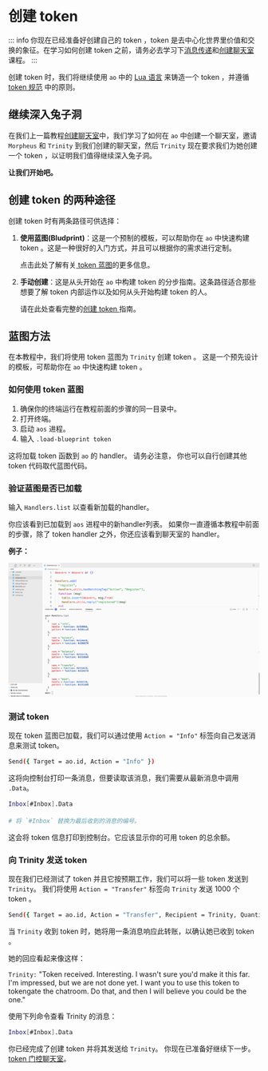 # 创建 token

::: info
你现在已经准备好创建自己的 token ，token 是去中心化世界里价值和交换的象征。在学习如何创建 token 之前，请务必去学习下[消息传递](messaging)和[创建聊天室](chatroom) 课程。
:::

创建 token 时，我们将继续使用 `ao` 中的 [Lua 语言](../../references/lua.md) 来铸造一个 token ，并遵循 [token 规范](../../references/token.md) 中的原则。

## 继续深入兔子洞

在我们上一篇教程[创建聊天室](chatroom)中，我们学习了如何在 `ao` 中创建一个聊天室，邀请 `Morpheus` 和 `Trinity` 到我们创建的聊天室，然后 `Trinity` 现在要求我们为她创建一个 token ，以证明我们值得继续深入兔子洞。

**让我们开始吧。**

## 创建 token 的两种途径

创建 token 时有两条路径可供选择：

1. **使用蓝图(Bludprint)**：这是一个预制的模板，可以帮助你在 `ao` 中快速构建 token 。这是一种很好的入门方式，并且可以根据你的需求进行定制。

   点击此处了解有关[ token 蓝图](../../guides/aos/blueprints/token.md)的更多信息。

2. **手动创建**：这是从头开始在 `ao` 中构建 token 的分步指南。这条路径适合那些想要了解 token 内部运作以及如何从头开始构建 token 的人。

   请在此处查看完整的[创建 token ](../../guides/aos/token.md)指南。

## 蓝图方法

在本教程中，我们将使用 token 蓝图为 `Trinity` 创建 token 。 这是一个预先设计的模板，可帮助你在 `ao` 中快速构建 token 。

### 如何使用 token 蓝图

1. 确保你的终端运行在教程前面的步骤的同一目录中。
2. 打开终端。
3. 启动 `aos` 进程。
4. 输入 `.load-blueprint token`

这将加载 token 函数到 `ao` 的 handler。 请务必注意， 你也可以自行创建其他 token 代码取代蓝图代码。

### 验证蓝图是否已加载

输入 `Handlers.list` 以查看新加载的handler。

你应该看到已加载到 `aos` 进程中的新handler列表。 如果你一直遵循本教程中前面的步骤，除了 token handler 之外，你还应该看到聊天室的 handler。

**例子：**

![ token handler](./token3.png)

### 测试 token

现在 token 蓝图已加载，我们可以通过使用 `Action = "Info"` 标签向自己发送消息来测试 token。

```sh
Send({ Target = ao.id, Action = "Info" })
```

这将向控制台打印一条消息，但要读取该消息，我们需要从最新消息中调用 `.Data`。

```sh
Inbox[#Inbox].Data

# 将 `#Inbox` 替换为最后收到的消息的编号。
```

这会将 token 信息打印到控制台。它应该显示你的可用 token 的总余额。

### 向 Trinity 发送 token

现在我们已经测试了 token 并且它按预期工作，我们可以将一些 token 发送到 `Trinity`。 我们将使用 `Action = "Transfer"` 标签向 `Trinity` 发送 1000 个 token 。

```sh
Send({ Target = ao.id, Action = "Transfer", Recipient = Trinity, Quantity = "1000"})
```

当 `Trinity` 收到 token 时，她将用一条消息响应此转账，以确认她已收到 token 。

她的回应看起来像这样：

`Trinity:` "Token received. Interesting. I wasn't sure you'd make it this far. I'm impressed, but we are not done yet. I want you to use this token to tokengate the chatroom. Do that, and then I will believe you could be the one."

使用下列命令查看 Trinity 的消息：

```sh
Inbox[#Inbox].Data
```

你已经完成了创建 token 并将其发送给 `Trinity`。 你现在已准备好继续下一步。 [token 门控聊天室](tokengating)。
